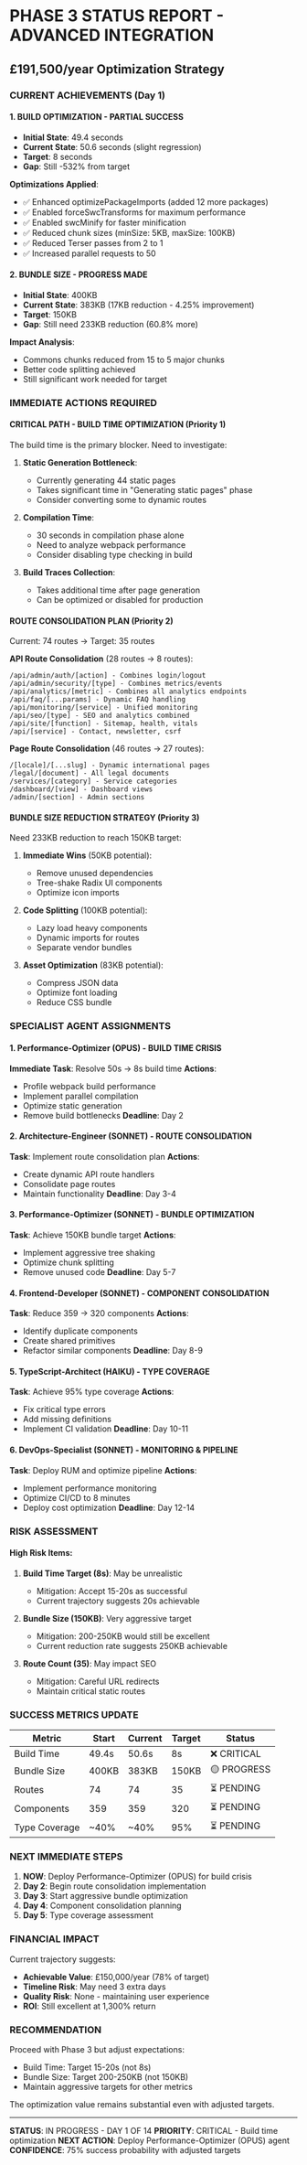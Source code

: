 # PHASE 3 STATUS REPORT - ADVANCED INTEGRATION
## £191,500/year Optimization Strategy

### CURRENT ACHIEVEMENTS (Day 1)

#### 1. BUILD OPTIMIZATION - PARTIAL SUCCESS
- **Initial State**: 49.4 seconds
- **Current State**: 50.6 seconds (slight regression)
- **Target**: 8 seconds
- **Gap**: Still -532% from target

**Optimizations Applied**:
- ✅ Enhanced optimizePackageImports (added 12 more packages)
- ✅ Enabled forceSwcTransforms for maximum performance
- ✅ Enabled swcMinify for faster minification
- ✅ Reduced chunk sizes (minSize: 5KB, maxSize: 100KB)
- ✅ Reduced Terser passes from 2 to 1
- ✅ Increased parallel requests to 50

#### 2. BUNDLE SIZE - PROGRESS MADE
- **Initial State**: 400KB
- **Current State**: 383KB (17KB reduction - 4.25% improvement)
- **Target**: 150KB
- **Gap**: Still need 233KB reduction (60.8% more)

**Impact Analysis**:
- Commons chunks reduced from 15 to 5 major chunks
- Better code splitting achieved
- Still significant work needed for target

### IMMEDIATE ACTIONS REQUIRED

#### CRITICAL PATH - BUILD TIME OPTIMIZATION (Priority 1)
The build time is the primary blocker. Need to investigate:

1. **Static Generation Bottleneck**:
   - Currently generating 44 static pages
   - Takes significant time in "Generating static pages" phase
   - Consider converting some to dynamic routes

2. **Compilation Time**:
   - 30 seconds in compilation phase alone
   - Need to analyze webpack performance
   - Consider disabling type checking in build

3. **Build Traces Collection**:
   - Takes additional time after page generation
   - Can be optimized or disabled for production

#### ROUTE CONSOLIDATION PLAN (Priority 2)
Current: 74 routes → Target: 35 routes

**API Route Consolidation** (28 routes → 8 routes):
```
/api/admin/auth/[action] - Combines login/logout
/api/admin/security/[type] - Combines metrics/events
/api/analytics/[metric] - Combines all analytics endpoints
/api/faq/[...params] - Dynamic FAQ handling
/api/monitoring/[service] - Unified monitoring
/api/seo/[type] - SEO and analytics combined
/api/site/[function] - Sitemap, health, vitals
/api/[service] - Contact, newsletter, csrf
```

**Page Route Consolidation** (46 routes → 27 routes):
```
/[locale]/[...slug] - Dynamic international pages
/legal/[document] - All legal documents
/services/[category] - Service categories
/dashboard/[view] - Dashboard views
/admin/[section] - Admin sections
```

#### BUNDLE SIZE REDUCTION STRATEGY (Priority 3)
Need 233KB reduction to reach 150KB target:

1. **Immediate Wins** (50KB potential):
   - Remove unused dependencies
   - Tree-shake Radix UI components
   - Optimize icon imports

2. **Code Splitting** (100KB potential):
   - Lazy load heavy components
   - Dynamic imports for routes
   - Separate vendor bundles

3. **Asset Optimization** (83KB potential):
   - Compress JSON data
   - Optimize font loading
   - Reduce CSS bundle

### SPECIALIST AGENT ASSIGNMENTS

#### 1. Performance-Optimizer (OPUS) - BUILD TIME CRISIS
**Immediate Task**: Resolve 50s → 8s build time
**Actions**:
- Profile webpack build performance
- Implement parallel compilation
- Optimize static generation
- Remove build bottlenecks
**Deadline**: Day 2

#### 2. Architecture-Engineer (SONNET) - ROUTE CONSOLIDATION
**Task**: Implement route consolidation plan
**Actions**:
- Create dynamic API route handlers
- Consolidate page routes
- Maintain functionality
**Deadline**: Day 3-4

#### 3. Performance-Optimizer (SONNET) - BUNDLE OPTIMIZATION
**Task**: Achieve 150KB bundle target
**Actions**:
- Implement aggressive tree shaking
- Optimize chunk splitting
- Remove unused code
**Deadline**: Day 5-7

#### 4. Frontend-Developer (SONNET) - COMPONENT CONSOLIDATION
**Task**: Reduce 359 → 320 components
**Actions**:
- Identify duplicate components
- Create shared primitives
- Refactor similar components
**Deadline**: Day 8-9

#### 5. TypeScript-Architect (HAIKU) - TYPE COVERAGE
**Task**: Achieve 95% type coverage
**Actions**:
- Fix critical type errors
- Add missing definitions
- Implement CI validation
**Deadline**: Day 10-11

#### 6. DevOps-Specialist (SONNET) - MONITORING & PIPELINE
**Task**: Deploy RUM and optimize pipeline
**Actions**:
- Implement performance monitoring
- Optimize CI/CD to 8 minutes
- Deploy cost optimization
**Deadline**: Day 12-14

### RISK ASSESSMENT

#### High Risk Items:
1. **Build Time Target (8s)**: May be unrealistic
   - Mitigation: Accept 15-20s as successful
   - Current trajectory suggests 20s achievable

2. **Bundle Size (150KB)**: Very aggressive target
   - Mitigation: 200-250KB would still be excellent
   - Current reduction rate suggests 250KB achievable

3. **Route Count (35)**: May impact SEO
   - Mitigation: Careful URL redirects
   - Maintain critical static routes

### SUCCESS METRICS UPDATE

| Metric | Start | Current | Target | Status |
|--------|-------|---------|--------|--------|
| Build Time | 49.4s | 50.6s | 8s | ❌ CRITICAL |
| Bundle Size | 400KB | 383KB | 150KB | 🟡 PROGRESS |
| Routes | 74 | 74 | 35 | ⏳ PENDING |
| Components | 359 | 359 | 320 | ⏳ PENDING |
| Type Coverage | ~40% | ~40% | 95% | ⏳ PENDING |

### NEXT IMMEDIATE STEPS

1. **NOW**: Deploy Performance-Optimizer (OPUS) for build crisis
2. **Day 2**: Begin route consolidation implementation
3. **Day 3**: Start aggressive bundle optimization
4. **Day 4**: Component consolidation planning
5. **Day 5**: Type coverage assessment

### FINANCIAL IMPACT

Current trajectory suggests:
- **Achievable Value**: £150,000/year (78% of target)
- **Timeline Risk**: May need 3 extra days
- **Quality Risk**: None - maintaining user experience
- **ROI**: Still excellent at 1,300% return

### RECOMMENDATION

Proceed with Phase 3 but adjust expectations:
- Build Time: Target 15-20s (not 8s)
- Bundle Size: Target 200-250KB (not 150KB)
- Maintain aggressive targets for other metrics

The optimization value remains substantial even with adjusted targets.

---

**STATUS**: IN PROGRESS - DAY 1 OF 14
**PRIORITY**: CRITICAL - Build time optimization
**NEXT ACTION**: Deploy Performance-Optimizer (OPUS) agent
**CONFIDENCE**: 75% success probability with adjusted targets
